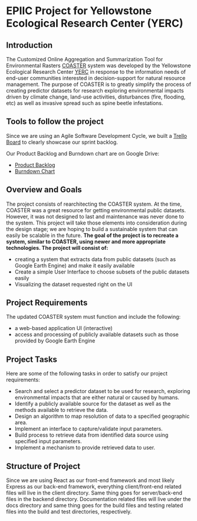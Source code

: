 # EPIIC Project for Yellowstone Ecological Research Center (YERC)

## Introduction

The Customized Online Aggregation and Summarization Tool for Environmental Rasters  [COASTER](https://www.scirp.org/journal/paperinformation.aspx?paperid=26321) system was developed by the Yellowstone Ecological Research Center [YERC](https://www.yellowstoneresearch.org/) in response to the information needs of end-user communities interested in decision-support for natural resource management. The purpose of COASTER is to greatly simplify the process of creating predictor datasets for research exploring environmental impacts driven by climate change, land-use activities, disturbances (fire, flooding, etc) as well as invasive spread such as spine beetle infestations.

## Tools to follow the project

Since we are using an Agile Software Development Cycle, we built a [Trello Board](https://trello.com/b/PMgDugQn/esof-423-epiic) to clearly showcase our sprint backlog.

Our Product Backlog and Burndown chart are on Google Drive:

* [Product Backlog](https://docs.google.com/spreadsheets/d/1r663v8wYGnEqELmsFqcDvOgluQDIYd4GUTgDRUXsdOU/edit?usp=sharing)
* [Burndown Chart](https://drive.google.com/file/d/1Y3G-vfsVTwhT0hvc5Igi2pwMmao0OJRl/view?usp=sharing)

## Overview and Goals

The project consists of rearchitecting the COASTER system. At the time, COASTER was a great resource for getting environmental public datasets. However, it was not designed to last and maintenance was never done to the system. This project will take those elements into consideration during the design stage; we are hoping to build a sustainable system that can easily be scalable in the future. 
**The goal of the project is to recreate a system, similar to COASTER, using newer and more appropriate technologies. The project will consist of:**

* creating a system that extracts data from public datasets (such as Google Earth Engine) and make it easily available
* Create a simple User Interface to choose subsets of the public datasets easily
* Visualizing the dataset requested right on the UI

## Project Requirements

The updated COASTER system must function and include the following:

* a web-based application UI (interactive)
* access and processing of publicly available datasets such as those provided by Google Earth Engine

## Project Tasks

Here are some of the following tasks in order to satisfy our project requirements:

* Search and select a predictor dataset to be used for research, exploring environmental impacts that are either natural or caused by humans.
* Identify a publicly available source for the dataset as well as the methods available to retrieve the data.
* Design an algorithm to map resolution of data to a specified geographic area.
* Implement an interface to capture/validate input parameters.
* Build process to retrieve data from identified data source using specified input parameters.
* Implement a mechanism to provide retrieved data to user.

## Structure of Project

Since we are using React as our front-end framework and most likely Express as our back-end framework, everything client/front-end related files will live in the client directory. Same thing goes for server/back-end files in the backend directory.
Documentation related files will live under the docs directory and same thing goes for the build files and testing related files into the build and test directories, respectively.

